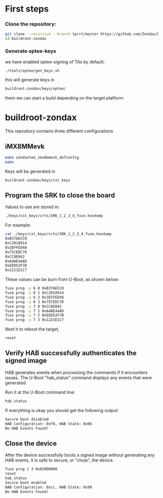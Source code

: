 # First steps

### Clone the repository:

```bash
git clone --recursive --branch tprrt/master https://github.com/Zondax/buildroot-zondax/
cd buildroot-zondax
```
### Generate optee-keys
we have enabled optee-signing of TAs by default:
```bash
./tools/optee/gen_keys.sh
```
this will generate keys in
```bash
buildroot-zondax/keys/optee/
```

them we can start a build depending on the target platform:


# buildroot-zondax

This repository contains three different configurations

## iMX8MMevk

```bash
make zondaxtee_imx8mmevk_defconfig
make
```

Keys will be generated in
```bash
buildroot-zondax/keys/cst_keys
```

## Program the SRK to close the board

Values to use are stored in:
```bash
./keys/cst_keys/crts/SRK_1_2_3_4_fuse.hexdump
```

For example:
```bash
cat ./keys/cst_keys/crts/SRK_1_2_3_4_fuse.hexdump
0xB37AECC0
0xC2010914
0x3EFFED48
0x75CEDC7D
0xCC8E042
0xA4AE44AD
0xEED52F7B
0x1221E1C7
```

These values can be burn from U-Boot, as shown below:
```bash
fuse prog -y 6 0 0xB37AECC0
fuse prog -y 6 1 0xC2010914
fuse prog -y 6 2 0x3EFFED48
fuse prog -y 6 3 0x75CEDC7D
fuse prog -y 7 0 0xCC8E042
fuse prog -y 7 1 0xA4AE44AD
fuse prog -y 7 2 0xEED52F7B
fuse prog -y 7 3 0x1221E1C7
```

Next it to reboot the target,
```bash
reset
```

## Verify HAB successfully authenticates the signed image

HAB generates events when processing the commands if it encounters issues.
The U-Boot "hab_status" command displays any events that were generated.

Run it at the U-Boot command line:
```bash
hab_status
```

If everything is okay you should get the following output:
```bash
Secure boot disabled
HAB Configuration: 0xf0, HAB State: 0x66
No HAB Events Found!
```

## Close the device

After the device successfully boots a signed image without generating any HAB
events, it is safe to secure, or "close", the device.

```bash
fuse prog 1 3 0x02000000
reset
hab_status
Secure boot enabled
HAB Configuration: 0xcc, HAB State: 0x99
No HAB Events Found!
```
